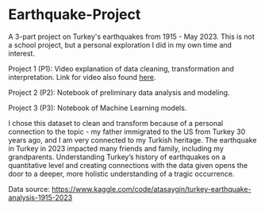 # Earthquake-Project
A 3-part project on Turkey's earthquakes from 1915 - May 2023. This is not a school project, but a personal exploration I did in my own time and interest.

Project 1 (P1): Video explanation of data cleaning, transformation and interpretation. Link for video also found [here](url).

Project 2 (P2): Notebook of preliminary data analysis and modeling.

Project 3 (P3): Notebook of Machine Learning models.

I chose this dataset to clean and transform because of a personal connection to the topic - my father immigrated to the US from Turkey 30 years ago, and I am very connected to my Turkish heritage. The earthquake in Turkey in 2023 impacted many friends and family, including my grandparents. Understanding Turkey’s history of earthquakes on a quantitative level and creating connections with the data given opens the door to a deeper, more holistic understanding of a tragic occurrence.

Data source: https://www.kaggle.com/code/atasaygin/turkey-earthquake-analysis-1915-2023


